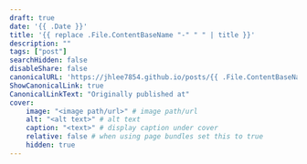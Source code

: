 ```yaml
---
draft: true
date: '{{ .Date }}'
title: '{{ replace .File.ContentBaseName "-" " " | title }}'
description: ""
tags: ["post"]
searchHidden: false
disableShare: false
canonicalURL: 'https://jhlee7854.github.io/posts/{{ .File.ContentBaseName }}'
ShowCanonicalLink: true
CanonicalLinkText: "Originally published at"
cover:
    image: "<image path/url>" # image path/url
    alt: "<alt text>" # alt text
    caption: "<text>" # display caption under cover
    relative: false # when using page bundles set this to true
    hidden: true
---
```

